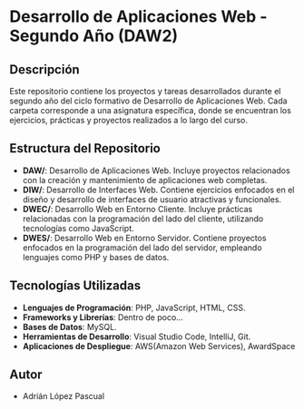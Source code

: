 # Desarrollo de Aplicaciones Web - Segundo Año (DAW2)

## Descripción

Este repositorio contiene los proyectos y tareas desarrollados durante el segundo año del ciclo formativo de Desarrollo de Aplicaciones Web. Cada carpeta corresponde a una asignatura específica, donde se encuentran los ejercicios, prácticas y proyectos realizados a lo largo del curso.

## Estructura del Repositorio

- **DAW/**: Desarrollo de Aplicaciones Web. Incluye proyectos relacionados con la creación y mantenimiento de aplicaciones web completas.
- **DIW/**: Desarrollo de Interfaces Web. Contiene ejercicios enfocados en el diseño y desarrollo de interfaces de usuario atractivas y funcionales.
- **DWEC/**: Desarrollo Web en Entorno Cliente. Incluye prácticas relacionadas con la programación del lado del cliente, utilizando tecnologías como JavaScript.
- **DWES/**: Desarrollo Web en Entorno Servidor. Contiene proyectos enfocados en la programación del lado del servidor, empleando lenguajes como PHP y bases de datos.

## Tecnologías Utilizadas

- **Lenguajes de Programación**: PHP, JavaScript, HTML, CSS.
- **Frameworks y Librerías**: Dentro de poco...
- **Bases de Datos**: MySQL.
- **Herramientas de Desarrollo**: Visual Studio Code, IntelliJ, Git.
- **Aplicaciones de Despliegue**: AWS(Amazon Web Services), AwardSpace

## Autor

- Adrián López Pascual
